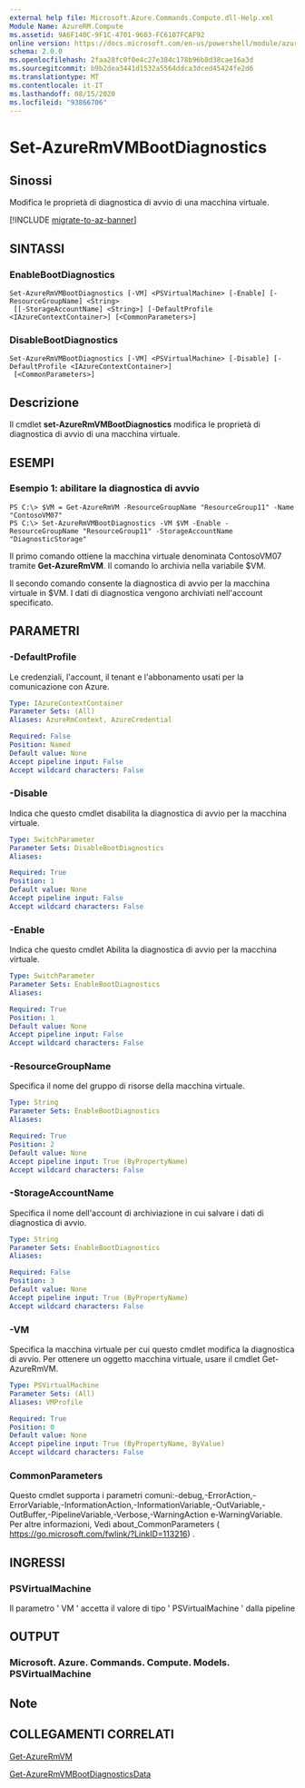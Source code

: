 ```yaml
---
external help file: Microsoft.Azure.Commands.Compute.dll-Help.xml
Module Name: AzureRM.Compute
ms.assetid: 9A6F140C-9F1C-4701-9603-FC6107FCAF92
online version: https://docs.microsoft.com/en-us/powershell/module/azurerm.compute/set-azurermvmbootdiagnostics
schema: 2.0.0
ms.openlocfilehash: 2faa28fc0f0e4c27e384c178b96b8d38cae16a3d
ms.sourcegitcommit: b9b2dea3441d1532a5564ddca3dced45424fe2d6
ms.translationtype: MT
ms.contentlocale: it-IT
ms.lasthandoff: 08/15/2020
ms.locfileid: "93866706"
---
```

# Set-AzureRmVMBootDiagnostics

## Sinossi
Modifica le proprietà di diagnostica di avvio di una macchina virtuale.

[!INCLUDE [migrate-to-az-banner](../../includes/migrate-to-az-banner.md)]

## SINTASSI

### EnableBootDiagnostics
```
Set-AzureRmVMBootDiagnostics [-VM] <PSVirtualMachine> [-Enable] [-ResourceGroupName] <String>
 [[-StorageAccountName] <String>] [-DefaultProfile <IAzureContextContainer>] [<CommonParameters>]
```

### DisableBootDiagnostics
```
Set-AzureRmVMBootDiagnostics [-VM] <PSVirtualMachine> [-Disable] [-DefaultProfile <IAzureContextContainer>]
 [<CommonParameters>]
```

## Descrizione
Il cmdlet **set-AzureRmVMBootDiagnostics** modifica le proprietà di diagnostica di avvio di una macchina virtuale.

## ESEMPI

### Esempio 1: abilitare la diagnostica di avvio
```
PS C:\> $VM = Get-AzureRmVM -ResourceGroupName "ResourceGroup11" -Name "ContosoVM07"
PS C:\> Set-AzureRmVMBootDiagnostics -VM $VM -Enable -ResourceGroupName "ResourceGroup11" -StorageAccountName "DiagnosticStorage"
```

Il primo comando ottiene la macchina virtuale denominata ContosoVM07 tramite **Get-AzureRmVM**.
Il comando lo archivia nella variabile $VM.

Il secondo comando consente la diagnostica di avvio per la macchina virtuale in $VM.
I dati di diagnostica vengono archiviati nell'account specificato.

## PARAMETRI

### -DefaultProfile
Le credenziali, l'account, il tenant e l'abbonamento usati per la comunicazione con Azure.

```yaml
Type: IAzureContextContainer
Parameter Sets: (All)
Aliases: AzureRmContext, AzureCredential

Required: False
Position: Named
Default value: None
Accept pipeline input: False
Accept wildcard characters: False
```

### -Disable
Indica che questo cmdlet disabilita la diagnostica di avvio per la macchina virtuale.

```yaml
Type: SwitchParameter
Parameter Sets: DisableBootDiagnostics
Aliases: 

Required: True
Position: 1
Default value: None
Accept pipeline input: False
Accept wildcard characters: False
```

### -Enable
Indica che questo cmdlet Abilita la diagnostica di avvio per la macchina virtuale.

```yaml
Type: SwitchParameter
Parameter Sets: EnableBootDiagnostics
Aliases: 

Required: True
Position: 1
Default value: None
Accept pipeline input: False
Accept wildcard characters: False
```

### -ResourceGroupName
Specifica il nome del gruppo di risorse della macchina virtuale.

```yaml
Type: String
Parameter Sets: EnableBootDiagnostics
Aliases: 

Required: True
Position: 2
Default value: None
Accept pipeline input: True (ByPropertyName)
Accept wildcard characters: False
```

### -StorageAccountName
Specifica il nome dell'account di archiviazione in cui salvare i dati di diagnostica di avvio.

```yaml
Type: String
Parameter Sets: EnableBootDiagnostics
Aliases: 

Required: False
Position: 3
Default value: None
Accept pipeline input: True (ByPropertyName)
Accept wildcard characters: False
```

### -VM
Specifica la macchina virtuale per cui questo cmdlet modifica la diagnostica di avvio.
Per ottenere un oggetto macchina virtuale, usare il cmdlet Get-AzureRmVM.

```yaml
Type: PSVirtualMachine
Parameter Sets: (All)
Aliases: VMProfile

Required: True
Position: 0
Default value: None
Accept pipeline input: True (ByPropertyName, ByValue)
Accept wildcard characters: False
```

### CommonParameters
Questo cmdlet supporta i parametri comuni:-debug,-ErrorAction,-ErrorVariable,-InformationAction,-InformationVariable,-OutVariable,-OutBuffer,-PipelineVariable,-Verbose,-WarningAction e-WarningVariable. Per altre informazioni, Vedi about_CommonParameters ( https://go.microsoft.com/fwlink/?LinkID=113216) .

## INGRESSI

### PSVirtualMachine
Il parametro ' VM ' accetta il valore di tipo ' PSVirtualMachine ' dalla pipeline

## OUTPUT

### Microsoft. Azure. Commands. Compute. Models. PSVirtualMachine

## Note

## COLLEGAMENTI CORRELATI

[Get-AzureRmVM](./Get-AzureRmVM.md)

[Get-AzureRmVMBootDiagnosticsData](./Get-AzureRmVMBootDiagnosticsData.md)


